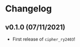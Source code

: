 # Changelog

<!--next-version-placeholder-->

## v0.1.0 (07/11/2021)

- First release of `cipher_ry2403`!